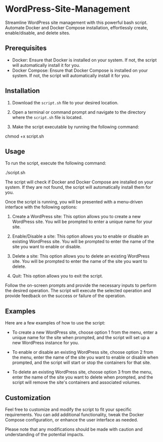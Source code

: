 # WordPress-Site-Management
Streamline WordPress site management with this powerful bash script. Automate Docker and Docker Compose installation, effortlessly create, enable/disable, and delete sites.

## Prerequisites

- Docker: Ensure that Docker is installed on your system. If not, the script will automatically install it for you.
- Docker Compose: Ensure that Docker Compose is installed on your system. If not, the script will automatically install it for you.

## Installation

1. Download the `script.sh` file to your desired location.

2. Open a terminal or command prompt and navigate to the directory where the `script.sh` file is located.

3. Make the script executable by running the following command:

chmod +x script.sh


## Usage

To run the script, execute the following command:

./script.sh


The script will check if Docker and Docker Compose are installed on your system. If they are not found, the script will automatically install them for you.

Once the script is running, you will be presented with a menu-driven interface with the following options:

1. Create a WordPress site: This option allows you to create a new WordPress site. You will be prompted to enter a unique name for your site.

2. Enable/Disable a site: This option allows you to enable or disable an existing WordPress site. You will be prompted to enter the name of the site you want to enable or disable.

3. Delete a site: This option allows you to delete an existing WordPress site. You will be prompted to enter the name of the site you want to delete.

4. Quit: This option allows you to exit the script.

Follow the on-screen prompts and provide the necessary inputs to perform the desired operation. The script will execute the selected operation and provide feedback on the success or failure of the operation.

## Examples

Here are a few examples of how to use the script:

- To create a new WordPress site, choose option 1 from the menu, enter a unique name for the site when prompted, and the script will set up a new WordPress instance for you.

- To enable or disable an existing WordPress site, choose option 2 from the menu, enter the name of the site you want to enable or disable when prompted, and the script will start or stop the containers for that site.

- To delete an existing WordPress site, choose option 3 from the menu, enter the name of the site you want to delete when prompted, and the script will remove the site's containers and associated volumes.

## Customization

Feel free to customize and modify the script to fit your specific requirements. You can add additional functionality, tweak the Docker Compose configuration, or enhance the user interface as needed.

Please note that any modifications should be made with caution and understanding of the potential impacts.
